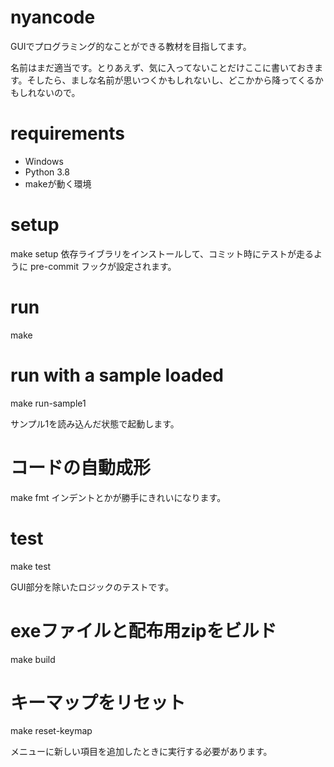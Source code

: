# nyancode
GUIでプログラミング的なことができる教材を目指してます。

名前はまだ適当です。とりあえず、気に入ってないことだけここに書いておきます。そしたら、ましな名前が思いつくかもしれないし、どこかから降ってくるかもしれないので。

# requirements
- Windows
- Python 3.8
- makeが動く環境

# setup
make setup
依存ライブラリをインストールして、コミット時にテストが走るように pre-commit フックが設定されます。

# run
make

# run with a sample loaded
make run-sample1

サンプル1を読み込んだ状態で起動します。

# コードの自動成形
make fmt
インデントとかが勝手にきれいになります。

# test
make test

GUI部分を除いたロジックのテストです。

# exeファイルと配布用zipをビルド
make build

# キーマップをリセット
make reset-keymap

メニューに新しい項目を追加したときに実行する必要があります。
